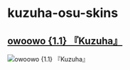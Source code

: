 # kuzuha-osu-skins

## [owoowo {1.1} 『Kuzuha』](https://mega.nz/file/4sBTjDYI#rUXEwvDMNuigUo4cG2NpPHIvykaFfG7MFdZMxCg2K-U)
![owoowo {1.1} 『Kuzuha』](https://i.imgur.com/UjTDTEX.jpg)

